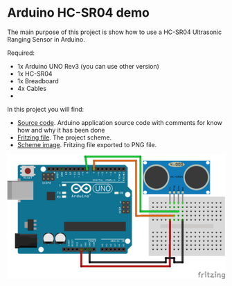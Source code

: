 # Arduino HC-SR04 demo

The main purpose of this project is show how to use a HC-SR04 Ultrasonic Ranging Sensor in Arduino.

Required:

 - 1x Arduino UNO Rev3 (you can use other version)
 - 1x HC-SR04
 - 1x Breadboard
 - 4x Cables
 - 
 
In this project you will find:
 
 - [Source code](./hc_sr04_demo.ino). Arduino application source code with comments for know how and why it has been done
 - [Fritzing file](./hc_sr04.fzz). The project scheme.
 - [Scheme image](./hc_sr04_bb.png). Fritzing file exported to PNG file.

![Image of scheme](./hc_sr04_bb.png)
